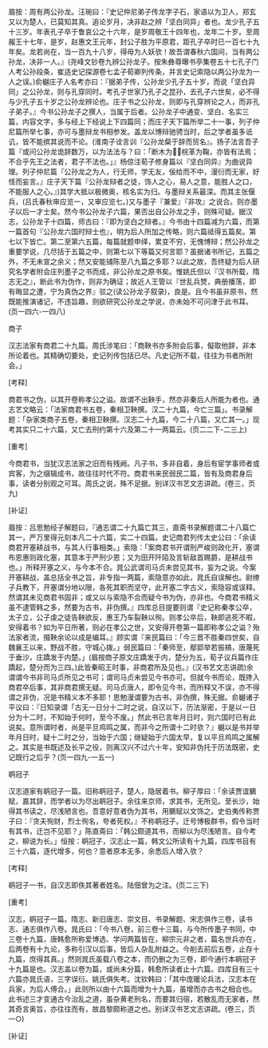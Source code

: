<!-- { "loadSidebar": true } -->
眉按：周有两公孙龙。汪琬曰：『史记仲尼弟子传龙字子石，家语以为卫人，郑玄又以为楚人，已莫知其真。追论岁月，决非赵之辨「坚白同异」者也。龙少孔子五十三岁。年表孔子卒于鲁哀公之十六年，是岁周敬王十四年也，龙年二十岁。至周赧王十七年，是岁，赵惠文王元年，封公子胜为平原君，距孔子卒时已一百七十九年矣。龙若尚在，当一百九十八岁，得毋为人妖欤！故吾谓春秋六国间，当有两公孙龙，决非一人。』(尧峰文钞卷九辨公孙龙子。按朱彝尊曝书亭集卷五十七孔子门人考公孙段条，崔适史记探源卷七孟子荀卿列传条，并言史记索隐以两公孙龙为一人之误。)俞樾庄子人名考亦曰：『据弟子传，公孙龙少孔子五十岁，而说「坚白异同」之公孙龙，则与孔穿同时。考孔子世家乃孔子之昆孙，去孔子六世矣，必不得与少孔子五十岁之公孙龙辨论也。庄子书之公孙龙，则即与孔穿辨论之人，而非孔子弟子。』今书公孙龙子之撰人，当属于后者。公孙龙子中通变、坚白、名实三篇，内容文字，多与经上下经说上下四篇同；而庄子天下篇所举二十一事，列子仲尼篇所举七事，亦可与墨辩龙书相参发。盖龙以博辩驰骋当时，后之学者虽多诋讥，皆不能摈其说而不论。(淮南子诠言训『公孙龙粲于辞而贸名』。扬子法言吾子篇『或问公孙龙诡辞数万，以为法法与？曰：「断木为，梡革为鞠，亦皆有法焉；不合乎先王之法者，君子不法也。」』杨倞注荀子修身篇以『坚白同异』为曲说异理。列子仲尼篇『公孙龙之为人，行无师，学无友，佞给而不中，漫衍而无家，好怪而妄言。』庄子天下篇『公孙龙辩者之徒，饰人之心，易人之意，能胜人之口，不能服人之心。』)其学大抵以极微奥，核名实为归。与墨辩关系最深。而其主张偃兵，(吕氏春秋审应览一，又审应览七。)又与墨子『兼爱』『非攻』之说合。则亦墨子以后一才士矣。然今书公孙龙子六篇，果否出自公孙龙之手，则殊可疑。据汉志，公孙龙子十四篇，师古曰：『即为坚白之辩者。』今书由十四篇减为六篇，而第一篇首句『公孙龙六国时辩士也』，明为后人所加之传略，则六篇祗得五篇矣。第七以下皆亡。第二至第六五篇，每篇就题申绎，累变不穷，无愧博辩；然公孙龙之重要学说，几尽括于五篇之中，则第七以下等篇又何言耶？虽据诸书所记，五篇之外，不无未宣之余义；然又安能铺陈至八九篇之多耶？以此之故，吾终疑为后人研究名学者附会庄列墨子之书而成，非公孙龙之原书矣。惟姚氏但以『汉书所载，隋志无之』，断此书为伪作，则非为确证；故近人王管以『世乱兵燹，典册播荡，即有晦显之遭，宁为真伪之界』驳之(读公孙龙子叙录)，良是。且今书虽非原书，然既能推演诸记，不违旨趣，则欲研究公孙龙之学说，亦未始不可问津于此书耳。(页一四六-一四八)

商子

汉志法家有商君二十九篇。周氏涉笔曰：「商鞅书亦多附会后事，儗取他辞，非本所论着也。其精确切要处，史记列传包括已尽。凡史记所不载，往往为书者所附会。」

[考释]

商君书之伪，以其开卷称孝公之谥。故谓不出鞅手，然亦非秦后人所能为者也。通志艺文略云：「法家商君书五卷，秦相卫鞅撰。汉二十九篇，今亡三篇」。书录解题：「杂家类商子五卷，秦相卫鞅撰。汉志二十九篇，今二十八篇，又亡其一。」现考其实只二十六篇，又亡去刑约第十六及第二十一两篇云。(页二二下-二三上)

[重考]

今商君书，当犹汉志法家之旧而有残阙。凡子书，多非自着，身后有宦学事师者或宾客，为之缀辑成书，故往往时代不符。商君书来民弱民二篇，皆有及商君身后事，读者分别观之可耳。周氏之说，殊不足据。别详汉书艺文志讲疏。(卷三，页九)

[补证]

眉按：吕思勉经子解题曰，『通志谓二十九篇亡其三，直斋书录解题谓二十八篇亡其一，严万里得元刻本凡二十六篇，实二十四篇。史记商君列传太史公曰：「余读商君开塞耕战书，与其人行事相类。」索隐：「案商君书开谓刑严峻则政化开，塞谓布恩惠则政化塞，其意本于严刑少恩；又为田开阡陌及言斩敌首赐爵，是耕战书也。」所释开塞之义，与今本不合。晁公武谓司马贞未尝见其书，妄为之说。今案开塞耕战，盖总括全书之旨，非专指一两篇，索隐意亦如此，晁氏自误解也。尉缭子兵教下，开塞谓分地以限，各死其职而坚守，此开塞二字古义，索隐容或误释。然谓其未见商君书固非；或又以与索隐不合而疑今书为伪，亦非也。今商君书精义虽不逮管韩之多，然要为古书，非伪撰。』四库总目提要则谓『史记称秦孝公卒，太子立，公子虔之徒告鞅欲反，惠王乃车裂鞅以徇。则孝公卒后，鞅即逃死不暇，安得着书？如为平日所著，则必在孝公之世，又安得开卷第一篇即称孝公之谥？殆法家者流，掇鞅余论以成是编耳。』顾实谓『来民篇曰：「今三晋不胜秦四世矣，自魏襄王以来，野战不胜，守城心拨。」弱民篇曰：「秦师至，鄢郢举若振槁，唐蔑死于垂沙，庄蹻发于内楚。」(眉按商子原文庄蹻发于内，楚分为五，荀子议兵篇作庄蹻起，楚分而为三四。)此皆秦昭王时事，非商君所及见也。』(汉书艺文志讲疏)余谓谓今书非司马贞所见之书可；谓司马贞未尝见今书亦可。但就今书而论，既搀入商君卒后事，其非商君撰无疑。司马贞唐人，即令见今书，而所释又不误，亦不得谓之非伪，况是书精义本不多耶！思勉漫谓要为古书，非伪撰，殊无据。俞樾诸子平议曰：『日知录谓「古无一日分十二时之说，自汉以下，历法渐密，于是以一日分为十二时，不知始于何时，至今不废。」然此书已言年月日时，则六国时已有此说矣。意所谓时者，尚是平旦鸡鸣之属，而非今之所谓十二时欤？』樾以是书并举年月日时，疑十二时之分，当始于六国；继疑始于六国太早，复以平旦鸡鸣之属解之。其实是书既述及长平之役，则离汉兴不过六十年，安知非伪托于历法既密，史记既行之后乎？(页一四九-一五一)

鹖冠子

汉志道家有鹖冠子一篇。旧称鹖冠子，楚人，隐居着书。柳子厚曰：「余读贾谊鵩赋，嘉其辞，而学者以为尽出鹖冠子。余往来京师，求其书，无所见。至长沙，始得其书读之，尽浅陋言也。吾意好意者伪为其书，用鵩赋以文饰之。史伯夷传称贾子曰：『贪夫徇财，烈士徇名，夸者死权。』不称鹖冠子。迁号博极群书，假令当时有其书，迁岂不见耶？」陈直斋曰：「韩公颇道其书，而柳以为尽浅陋言。自今考之，柳说为长。」恒按：鹖冠子，汉志止一篇，韩文公所读有十九篇，四库书目有三十六篇，逐代增多，何也？意者原本无多，余悉后人增入欤？

[考释]

鹖冠子一书，自汉志即佚其著者姓名。陆佃曾为之注。(页二三下)

[重考]

汉志，鹖冠子一篇。隋志、新旧唐志、崇文目、书录解题、宋志俱作三卷，读书志、通志俱作八卷。晁氏曰：「今书八卷，前三卷十三篇，与今所传墨子书同，中三卷十九篇，唐韩愈所称爱博选、学问两篇皆在，柳宗元非之者，篇名世兵亦在，后两卷有十九论，多称引汉以后事，皆后人杂乱附益之。今削去前后五卷，止存十九篇，庶得其真。」然则晁氏虽载八卷之本，而仍删之为三卷，即今通行本鹖冠子十九篇是也。汉志盖以卷为篇，或尚未分篇，韩愈所读者止十六篇。四库目有三十六篇亦晁氏语，三字误衍。姚氏俱失考。沈钦韩曰：「其中庞暖论兵法，汉志本在兵家，为后人傅合。」此则所以由十六篇而增为十九篇，虽增而亦古书之相合也。此书述三才变通古今治乱之道，虽杂黄老刑名，而要其归宿，若散乱而无家者，然其奇言奥旨，亦往往而有，故昌黎颇称道之也。别详汉书艺文志讲疏。(卷三，页一○)

[补证]

